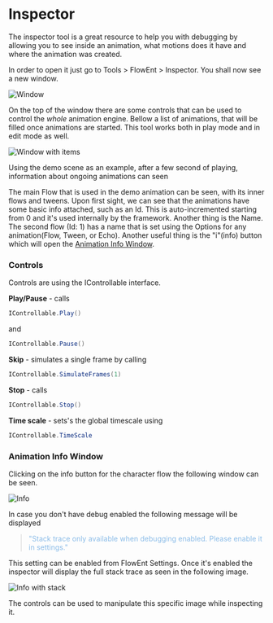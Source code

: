 # Inspector

The inspector tool is a great resource to help you with debugging by allowing you to see inside an animation, what motions does it have and where the animation was created.

In order to open it just go to Tools > FlowEnt > Inspector. You shall now see a new window.

![Window](~/resources/advanced/tools/inspector/window.png)

On the top of the window there are some controls that can be used to control the *whole* animation engine.
Bellow a list of animations, that will be filled once animations are started.
This tool works both in play mode and in edit mode as well.

![Window with items](~/resources/advanced/tools/inspector/window-with-items.png)

Using the demo scene as an example, after a few second of playing, information about ongoing animations can seen

The main Flow that is used in the demo animation can be seen, with its inner flows and tweens. Upon first sight, we can see that the animations have some basic info attached, such as an Id. This is auto-incremented starting from 0 and it's used internally by the framework. Another thing is the Name. The second flow (Id: 1) has a name that is set using the Options for any animation(Flow, Tween, or Echo). Another useful thing is the "i"(info) button which will open the [Animation Info Window](#animation-info-window).

### Controls
Controls are using the IControllable interface.

**Play/Pause** - calls
``` csharp
IControllable.Play()
```
and
``` csharp
IControllable.Pause()
```

**Skip** - simulates a single frame by calling
``` csharp
IControllable.SimulateFrames(1)
```

**Stop** - calls
``` csharp
IControllable.Stop()
```

**Time scale** - sets's the global timescale using
``` csharp
IControllable.TimeScale
```


### Animation Info Window

Clicking on the info button for the character flow the following window can be seen. 

![Info](~/resources/advanced/tools/inspector/info.png)

In case you don't have debug enabled the following message will be displayed
>  <font color="#8bbce8">"Stack trace only available when debugging enabled. Please enable it in settings."</font>

This setting can be enabled from FlowEnt Settings. Once it's enabled the inspector will display the full stack trace as seen in the following image. 

![Info with stack](~/resources/advanced/tools/inspector/info-stack.png)

The controls can be used to manipulate this specific image while inspecting it.